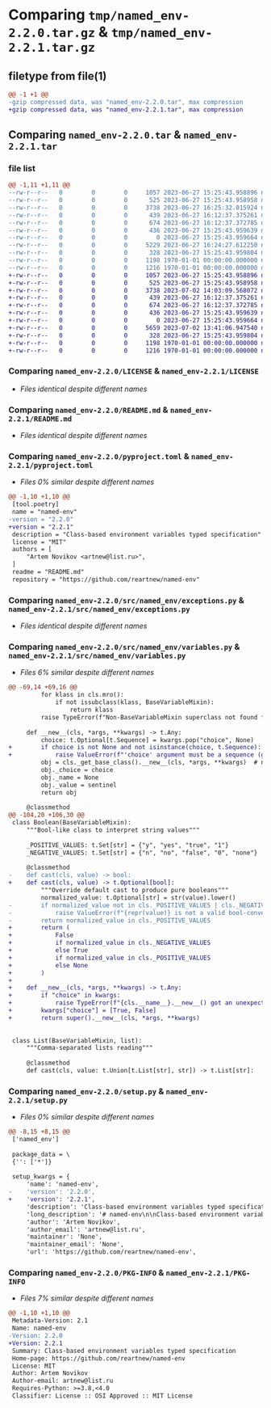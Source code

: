 # Comparing `tmp/named_env-2.2.0.tar.gz` & `tmp/named_env-2.2.1.tar.gz`

## filetype from file(1)

```diff
@@ -1 +1 @@
-gzip compressed data, was "named_env-2.2.0.tar", max compression
+gzip compressed data, was "named_env-2.2.1.tar", max compression
```

## Comparing `named_env-2.2.0.tar` & `named_env-2.2.1.tar`

### file list

```diff
@@ -1,11 +1,11 @@
--rw-r--r--   0        0        0     1057 2023-06-27 15:25:43.958896 named_env-2.2.0/LICENSE
--rw-r--r--   0        0        0      525 2023-06-27 15:25:43.958958 named_env-2.2.0/README.md
--rw-r--r--   0        0        0     3738 2023-06-27 16:25:32.015924 named_env-2.2.0/pyproject.toml
--rw-r--r--   0        0        0      439 2023-06-27 16:12:37.375261 named_env-2.2.0/src/named_env/__init__.py
--rw-r--r--   0        0        0      674 2023-06-27 16:12:37.372785 named_env-2.2.0/src/named_env/exceptions.py
--rw-r--r--   0        0        0      436 2023-06-27 15:25:43.959639 named_env-2.2.0/src/named_env/namespace.py
--rw-r--r--   0        0        0        0 2023-06-27 15:25:43.959664 named_env-2.2.0/src/named_env/py.typed
--rw-r--r--   0        0        0     5229 2023-06-27 16:24:27.612250 named_env-2.2.0/src/named_env/variables.py
--rw-r--r--   0        0        0      328 2023-06-27 15:25:43.959804 named_env-2.2.0/src/named_env/version.py
--rw-r--r--   0        0        0     1198 1970-01-01 00:00:00.000000 named_env-2.2.0/setup.py
--rw-r--r--   0        0        0     1216 1970-01-01 00:00:00.000000 named_env-2.2.0/PKG-INFO
+-rw-r--r--   0        0        0     1057 2023-06-27 15:25:43.958896 named_env-2.2.1/LICENSE
+-rw-r--r--   0        0        0      525 2023-06-27 15:25:43.958958 named_env-2.2.1/README.md
+-rw-r--r--   0        0        0     3738 2023-07-02 14:03:09.568072 named_env-2.2.1/pyproject.toml
+-rw-r--r--   0        0        0      439 2023-06-27 16:12:37.375261 named_env-2.2.1/src/named_env/__init__.py
+-rw-r--r--   0        0        0      674 2023-06-27 16:12:37.372785 named_env-2.2.1/src/named_env/exceptions.py
+-rw-r--r--   0        0        0      436 2023-06-27 15:25:43.959639 named_env-2.2.1/src/named_env/namespace.py
+-rw-r--r--   0        0        0        0 2023-06-27 15:25:43.959664 named_env-2.2.1/src/named_env/py.typed
+-rw-r--r--   0        0        0     5659 2023-07-02 13:41:06.947540 named_env-2.2.1/src/named_env/variables.py
+-rw-r--r--   0        0        0      328 2023-06-27 15:25:43.959804 named_env-2.2.1/src/named_env/version.py
+-rw-r--r--   0        0        0     1198 1970-01-01 00:00:00.000000 named_env-2.2.1/setup.py
+-rw-r--r--   0        0        0     1216 1970-01-01 00:00:00.000000 named_env-2.2.1/PKG-INFO
```

### Comparing `named_env-2.2.0/LICENSE` & `named_env-2.2.1/LICENSE`

 * *Files identical despite different names*

### Comparing `named_env-2.2.0/README.md` & `named_env-2.2.1/README.md`

 * *Files identical despite different names*

### Comparing `named_env-2.2.0/pyproject.toml` & `named_env-2.2.1/pyproject.toml`

 * *Files 0% similar despite different names*

```diff
@@ -1,10 +1,10 @@
 [tool.poetry]
 name = "named-env"
-version = "2.2.0"
+version = "2.2.1"
 description = "Class-based environment variables typed specification"
 license = "MIT"
 authors = [
     "Artem Novikov <artnew@list.ru>",
 ]
 readme = "README.md"
 repository = "https://github.com/reartnew/named-env"
```

### Comparing `named_env-2.2.0/src/named_env/exceptions.py` & `named_env-2.2.1/src/named_env/exceptions.py`

 * *Files identical despite different names*

### Comparing `named_env-2.2.0/src/named_env/variables.py` & `named_env-2.2.1/src/named_env/variables.py`

 * *Files 6% similar despite different names*

```diff
@@ -69,14 +69,16 @@
         for klass in cls.mro():
             if not issubclass(klass, BaseVariableMixin):
                 return klass
         raise TypeError(f"Non-BaseVariableMixin superclass not found for {cls}")
 
     def __new__(cls, *args, **kwargs) -> t.Any:
         choice: t.Optional[t.Sequence] = kwargs.pop("choice", None)
+        if choice is not None and not isinstance(choice, t.Sequence):
+            raise ValueError(f"'choice' argument must be a sequence (got {type(choice)!r})")
         obj = cls._get_base_class().__new__(cls, *args, **kwargs)  # noqa
         obj._choice = choice
         obj._name = None
         obj._value = sentinel
         return obj
 
     @classmethod
@@ -104,20 +106,30 @@
 class Boolean(BaseVariableMixin):
     """Bool-like class to interpret string values"""
 
     _POSITIVE_VALUES: t.Set[str] = {"y", "yes", "true", "1"}
     _NEGATIVE_VALUES: t.Set[str] = {"n", "no", "false", "0", "none"}
 
     @classmethod
-    def cast(cls, value) -> bool:
+    def cast(cls, value) -> t.Optional[bool]:
         """Override default cast to produce pure booleans"""
         normalized_value: t.Optional[str] = str(value).lower()
-        if normalized_value not in cls._POSITIVE_VALUES | cls._NEGATIVE_VALUES:
-            raise ValueError(f"{repr(value)} is not a valid bool-convertible value")
-        return normalized_value in cls._POSITIVE_VALUES
+        return (
+            False
+            if normalized_value in cls._NEGATIVE_VALUES
+            else True
+            if normalized_value in cls._POSITIVE_VALUES
+            else None
+        )
+
+    def __new__(cls, *args, **kwargs) -> t.Any:
+        if "choice" in kwargs:
+            raise TypeError(f"{cls.__name__}.__new__() got an unexpected keyword argument 'choice'")
+        kwargs["choice"] = [True, False]
+        return super().__new__(cls, *args, **kwargs)
 
 
 class List(BaseVariableMixin, list):
     """Comma-separated lists reading"""
 
     @classmethod
     def cast(cls, value: t.Union[t.List[str], str]) -> t.List[str]:
```

### Comparing `named_env-2.2.0/setup.py` & `named_env-2.2.1/setup.py`

 * *Files 0% similar despite different names*

```diff
@@ -8,15 +8,15 @@
 ['named_env']
 
 package_data = \
 {'': ['*']}
 
 setup_kwargs = {
     'name': 'named-env',
-    'version': '2.2.0',
+    'version': '2.2.1',
     'description': 'Class-based environment variables typed specification',
     'long_description': '# named-env\n\nClass-based environment variables typed specification.\n\n## Installation\n\n```shell\npip install named-env\n```\n\n## Usage example\n\n```python\nfrom named_env import EnvironmentNamespace, RequiredInteger\nimport os\n\n\nclass WebApplicationEnvironmentNamespace(EnvironmentNamespace):\n    WEB_SERVER_PORT = RequiredInteger()\n\n\nenv = WebApplicationEnvironmentNamespace()\n\nif __name__ == "__main__":\n    os.environ["WEB_SERVER_PORT"] = "80"\n    print(env.WEB_SERVER_PORT)  # 80\n    print(type(env.WEB_SERVER_PORT))  # int\n```\n',
     'author': 'Artem Novikov',
     'author_email': 'artnew@list.ru',
     'maintainer': 'None',
     'maintainer_email': 'None',
     'url': 'https://github.com/reartnew/named-env',
```

### Comparing `named_env-2.2.0/PKG-INFO` & `named_env-2.2.1/PKG-INFO`

 * *Files 7% similar despite different names*

```diff
@@ -1,10 +1,10 @@
 Metadata-Version: 2.1
 Name: named-env
-Version: 2.2.0
+Version: 2.2.1
 Summary: Class-based environment variables typed specification
 Home-page: https://github.com/reartnew/named-env
 License: MIT
 Author: Artem Novikov
 Author-email: artnew@list.ru
 Requires-Python: >=3.8,<4.0
 Classifier: License :: OSI Approved :: MIT License
```

